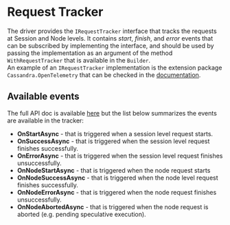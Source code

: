 # Request Tracker

The driver provides the `IRequestTracker` interface that tracks the requests at Session and Node levels. It contains *start*, *finish*, and *error* events that can be subscribed by implementing the interface, and should be used by passing the implementation as an argument of the method `WithRequestTracker` that is available in the `Builder`.\
An example of an `IRequestTracker` implementation is the extension package `Cassandra.OpenTelemetry` that can be checked in the [documentation](../opentelemetry/README.md).

## Available events

The full API doc is available [here](https://docs.datastax.com/en/drivers/csharp/latest/api/Cassandra.IRequestTracker.html) but the list below summarizes the events are available in the tracker:

- **OnStartAsync** - that is triggered when a session level request starts.
- **OnSuccessAsync** - that is triggered when the session level request finishes successfully.
- **OnErrorAsync** - that is triggered when the session level request finishes unsuccessfully.
- **OnNodeStartAsync** - that is triggered when the node request starts
- **OnNodeSuccessAsync** - that is triggered when the node level request finishes successfully.
- **OnNodeErrorAsync** - that is triggered when the node request finishes unsuccessfully.
- **OnNodeAbortedAsync** - that is triggered when the node request is aborted (e.g. pending speculative execution).
